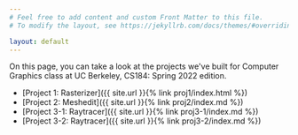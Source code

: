 ```yaml
---
# Feel free to add content and custom Front Matter to this file.
# To modify the layout, see https://jekyllrb.com/docs/themes/#overriding-theme-defaults

layout: default
---
```


On this page, you can take a look at the projects we've built for Computer Graphics class at UC Berkeley, CS184: Spring 2022 edition. 

- [Project 1: Rasterizer]({{ site.url }}{% link proj1/index.html %})
- [Project 2: Meshedit]({{ site.url }}{% link proj2/index.md %})
- [Project 3-1: Raytracer]({{ site.url }}{% link proj3-1/index.md %})
- [Project 3-2: Raytracer]({{ site.url }}{% link proj3-2/index.md %})
